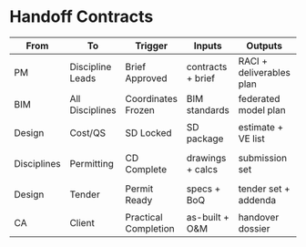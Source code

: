 # Handoff Contracts

| From        | To               | Trigger              | Inputs            | Outputs                  | Acceptance     |
| ----------- | ---------------- | -------------------- | ----------------- | ------------------------ | -------------- |
| PM          | Discipline Leads | Brief Approved       | contracts + brief | RACI + deliverables plan | 责任清晰       |
| BIM         | All Disciplines  | Coordinates Frozen   | BIM standards     | federated model plan     | 坐标统一       |
| Design      | Cost/QS          | SD Locked            | SD package        | estimate + VE list       | 成本偏差可控   |
| Disciplines | Permitting       | CD Complete          | drawings + calcs  | submission set           | 审图要点满足   |
| Design      | Tender           | Permit Ready         | specs + BoQ       | tender set + addenda     | 商务与技术一致 |
| CA          | Client           | Practical Completion | as-built + O&M    | handover dossier         | 条件闭环       |
